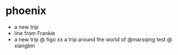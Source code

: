 phoenix
=======

* a new trip
* line from Frankie
* a new trip @ figo
xx
a trip around the world of @marsqing
test @ xiangbin
